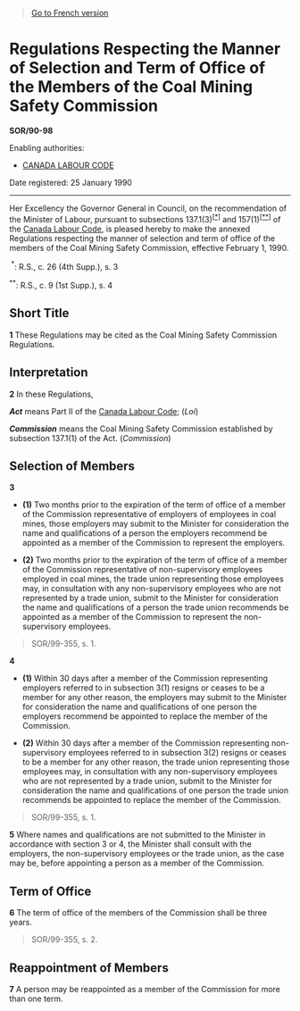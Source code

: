 > [Go to French version](/fr/Règlements/Décrets,%20ordonnances%20et%20règlements%20statutaires/90/98.md)

# Regulations Respecting the Manner of Selection and Term of Office of the Members of the Coal Mining Safety Commission

**SOR/90-98**

Enabling authorities: 
- [CANADA LABOUR CODE](/en/Acts/Revised%20Statutes%20of%20Canada/L/L-2.md)

Date registered: 25 January 1990

----------

Her Excellency the Governor General in Council, on the recommendation of the Minister of Labour, pursuant to subsections 137.1(3)<sup><a href='#footnote1star_e'>[*]</a></sup> and 157(1)<sup><a href='#footnote2star_e'>[**]</a></sup> of the [Canada Labour Code](/en/Acts/Revised%20Statutes%20of%20Canada/L/L-2.md), is pleased hereby to make the annexed Regulations respecting the manner of selection and term of office of the members of the Coal Mining Safety Commission, effective February 1, 1990.

<a name='footnote1star_e'><sup> *</sup></a>: R.S., c. 26 (4th Supp.), s. 3<br />

<a name='footnote2star_e'><sup>**</sup></a>: R.S., c. 9 (1st Supp.), s. 4<br />




## Short Title


**1** These Regulations may be cited as the Coal Mining Safety Commission Regulations.




## Interpretation


**2** In these Regulations,

***Act*** means Part II of the [Canada Labour Code](/en/Acts/Revised%20Statutes%20of%20Canada/L/L-2.md); (*Loi*)

***Commission*** means the Coal Mining Safety Commission established by subsection 137.1(1) of the Act. (*Commission*)




## Selection of Members


**3** 

- **(1)** Two months prior to the expiration of the term of office of a member of the Commission representative of employers of employees in coal mines, those employers may submit to the Minister for consideration the name and qualifications of a person the employers recommend be appointed as a member of the Commission to represent the employers.

- **(2)** Two months prior to the expiration of the term of office of a member of the Commission representative of non-supervisory employees employed in coal mines, the trade union representing those employees may, in consultation with any non-supervisory employees who are not represented by a trade union, submit to the Minister for consideration the name and qualifications of a person the trade union recommends be appointed as a member of the Commission to represent the non-supervisory employees.
> SOR/99-355, s. 1.




**4** 

- **(1)** Within 30 days after a member of the Commission representing employers referred to in subsection 3(1) resigns or ceases to be a member for any other reason, the employers may submit to the Minister for consideration the name and qualifications of one person the employers recommend be appointed to replace the member of the Commission.

- **(2)** Within 30 days after a member of the Commission representing non-supervisory employees referred to in subsection 3(2) resigns or ceases to be a member for any other reason, the trade union representing those employees may, in consultation with any non-supervisory employees who are not represented by a trade union, submit to the Minister for consideration the name and qualifications of one person the trade union recommends be appointed to replace the member of the Commission.
> SOR/99-355, s. 1.




**5** Where names and qualifications are not submitted to the Minister in accordance with section 3 or 4, the Minister shall consult with the employers, the non-supervisory employees or the trade union, as the case may be, before appointing a person as a member of the Commission.




## Term of Office


**6** The term of office of the members of the Commission shall be three years.
> SOR/99-355, s. 2.





## Reappointment of Members


**7** A person may be reappointed as a member of the Commission for more than one term.


